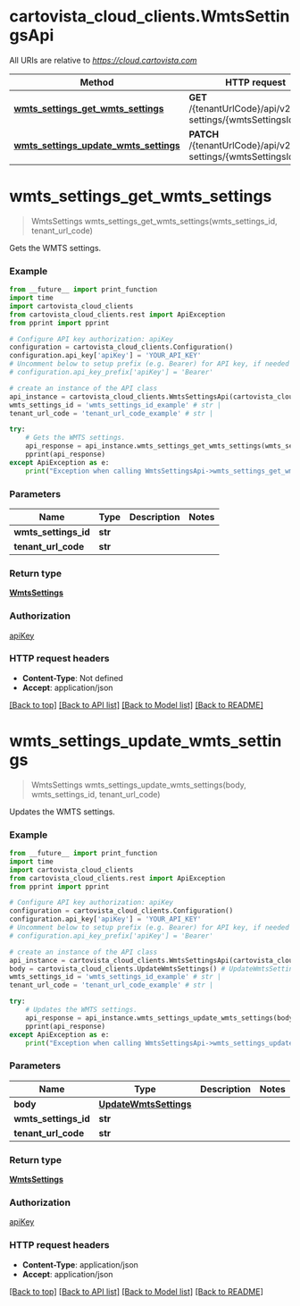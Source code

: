 # cartovista_cloud_clients.WmtsSettingsApi

All URIs are relative to *https://cloud.cartovista.com*

Method | HTTP request | Description
------------- | ------------- | -------------
[**wmts_settings_get_wmts_settings**](WmtsSettingsApi.md#wmts_settings_get_wmts_settings) | **GET** /{tenantUrlCode}/api/v2/wmts-settings/{wmtsSettingsId} | Gets the WMTS settings.
[**wmts_settings_update_wmts_settings**](WmtsSettingsApi.md#wmts_settings_update_wmts_settings) | **PATCH** /{tenantUrlCode}/api/v2/wmts-settings/{wmtsSettingsId} | Updates the WMTS settings.

# **wmts_settings_get_wmts_settings**
> WmtsSettings wmts_settings_get_wmts_settings(wmts_settings_id, tenant_url_code)

Gets the WMTS settings.

### Example
```python
from __future__ import print_function
import time
import cartovista_cloud_clients
from cartovista_cloud_clients.rest import ApiException
from pprint import pprint

# Configure API key authorization: apiKey
configuration = cartovista_cloud_clients.Configuration()
configuration.api_key['apiKey'] = 'YOUR_API_KEY'
# Uncomment below to setup prefix (e.g. Bearer) for API key, if needed
# configuration.api_key_prefix['apiKey'] = 'Bearer'

# create an instance of the API class
api_instance = cartovista_cloud_clients.WmtsSettingsApi(cartovista_cloud_clients.ApiClient(configuration))
wmts_settings_id = 'wmts_settings_id_example' # str | 
tenant_url_code = 'tenant_url_code_example' # str | 

try:
    # Gets the WMTS settings.
    api_response = api_instance.wmts_settings_get_wmts_settings(wmts_settings_id, tenant_url_code)
    pprint(api_response)
except ApiException as e:
    print("Exception when calling WmtsSettingsApi->wmts_settings_get_wmts_settings: %s\n" % e)
```

### Parameters

Name | Type | Description  | Notes
------------- | ------------- | ------------- | -------------
 **wmts_settings_id** | **str**|  | 
 **tenant_url_code** | **str**|  | 

### Return type

[**WmtsSettings**](WmtsSettings.md)

### Authorization

[apiKey](../README.md#apiKey)

### HTTP request headers

 - **Content-Type**: Not defined
 - **Accept**: application/json

[[Back to top]](#) [[Back to API list]](../README.md#documentation-for-api-endpoints) [[Back to Model list]](../README.md#documentation-for-models) [[Back to README]](../README.md)

# **wmts_settings_update_wmts_settings**
> WmtsSettings wmts_settings_update_wmts_settings(body, wmts_settings_id, tenant_url_code)

Updates the WMTS settings.

### Example
```python
from __future__ import print_function
import time
import cartovista_cloud_clients
from cartovista_cloud_clients.rest import ApiException
from pprint import pprint

# Configure API key authorization: apiKey
configuration = cartovista_cloud_clients.Configuration()
configuration.api_key['apiKey'] = 'YOUR_API_KEY'
# Uncomment below to setup prefix (e.g. Bearer) for API key, if needed
# configuration.api_key_prefix['apiKey'] = 'Bearer'

# create an instance of the API class
api_instance = cartovista_cloud_clients.WmtsSettingsApi(cartovista_cloud_clients.ApiClient(configuration))
body = cartovista_cloud_clients.UpdateWmtsSettings() # UpdateWmtsSettings | 
wmts_settings_id = 'wmts_settings_id_example' # str | 
tenant_url_code = 'tenant_url_code_example' # str | 

try:
    # Updates the WMTS settings.
    api_response = api_instance.wmts_settings_update_wmts_settings(body, wmts_settings_id, tenant_url_code)
    pprint(api_response)
except ApiException as e:
    print("Exception when calling WmtsSettingsApi->wmts_settings_update_wmts_settings: %s\n" % e)
```

### Parameters

Name | Type | Description  | Notes
------------- | ------------- | ------------- | -------------
 **body** | [**UpdateWmtsSettings**](UpdateWmtsSettings.md)|  | 
 **wmts_settings_id** | **str**|  | 
 **tenant_url_code** | **str**|  | 

### Return type

[**WmtsSettings**](WmtsSettings.md)

### Authorization

[apiKey](../README.md#apiKey)

### HTTP request headers

 - **Content-Type**: application/json
 - **Accept**: application/json

[[Back to top]](#) [[Back to API list]](../README.md#documentation-for-api-endpoints) [[Back to Model list]](../README.md#documentation-for-models) [[Back to README]](../README.md)

